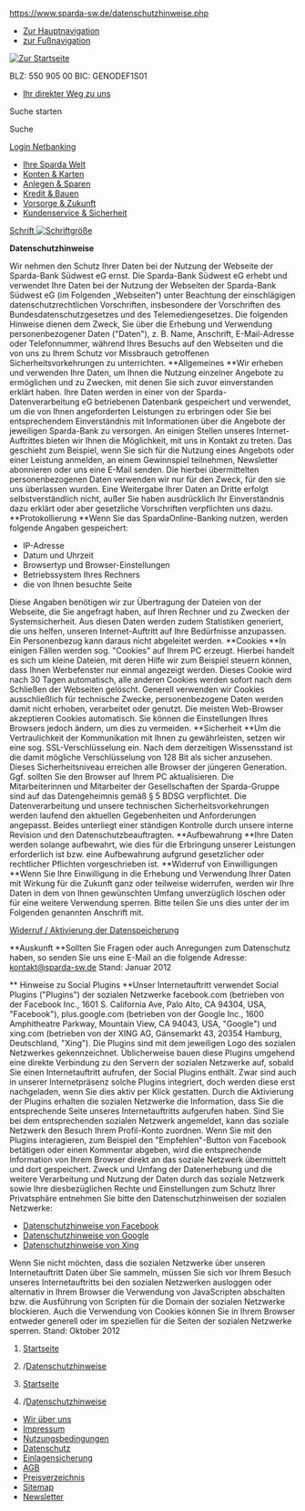 https://www.sparda-sw.de/datenschutzhinweise.php

-   [Zur Hauptnavigation](#mainNav)
-   [zur Fußnavigation](#footer)

[![Zur Startseite](/bilder/navigation/spardalogo.gif)](/index.php "Zur Startseite")

<span class="blz">BLZ: 550 905 00</span> <span class="blz">BIC: GENODEF1S01</span> 

-   [Ihr direkter Weg zu uns](/ihrdirekterwegzuuns.php "Ihr direkter Weg zu uns")

Suche starten

Suche

[Login Netbanking](https://banking.sparda-sw.de/wps/sparda-modern-banking.jsp?blz=55090500 "Login Netbanking")

-   [Ihre Sparda Welt](/spardawelt.php "Ihre Sparda Welt")
-   [Konten & Karten](/konten-und-karten.php "Konten & Karten")
-   [Anlegen & Sparen](/anlegen-und-sparen.php "Anlegen & Sparen")
-   [Kredit & Bauen](/kredit-und-bauen.php "Kredit & Bauen")
-   [Vorsorge & Zukunft](/vorsorge-und-zukunft.php "Vorsorge & Zukunft")
-   [Kundenservice & Sicherheit](/kundenservice-und-sicherheit.php "Kundenservice & Sicherheit")

<a href="/schriftskalieren.php" id="zoomLink" title="Schriftgröße"><span>Schrift</span> <img src="/bilder/navigation/schrift.gif" alt="Schriftgröße" /></a>

**Datenschutzhinweise**

Wir nehmen den Schutz Ihrer Daten bei der Nutzung der Webseite der Sparda-Bank Südwest eG ernst. Die Sparda-Bank Südwest eG erhebt und verwendet Ihre Daten bei der Nutzung der Webseiten der Sparda-Bank Südwest eG (im Folgenden „Webseiten“) unter Beachtung der einschlägigen datenschutzrechtlichen Vorschriften, insbesondere der Vorschriften des Bundesdatenschutzgesetzes und des Telemediengesetzes.
Die folgenden Hinweise dienen dem Zweck, Sie über die Erhebung und Verwendung personenbezogener Daten ("Daten"), z. B. Name, Anschrift, E-Mail-Adresse oder Telefonnummer, während Ihres Besuchs auf den Webseiten und die von uns zu Ihrem Schutz vor Missbrauch getroffenen Sicherheitsvorkehrungen zu unterrichten.
**Allgemeines
**Wir erheben und verwenden Ihre Daten, um Ihnen die Nutzung einzelner Angebote zu ermöglichen und zu Zwecken, mit denen Sie sich zuvor einverstanden erklärt haben.
Ihre Daten werden in einer von der Sparda-Datenverarbeitung eG betriebenen Datenbank gespeichert und verwendet, um die von Ihnen angeforderten Leistungen zu erbringen oder Sie bei entsprechendem Einverständnis mit Informationen über die Angebote der jeweiligen Sparda-Bank zu versorgen.
An einigen Stellen unseres Internet-Auftrittes bieten wir Ihnen die Möglichkeit, mit uns in Kontakt zu treten. Das geschieht zum Beispiel, wenn Sie sich für die Nutzung eines Angebots oder einer Leistung anmelden, an einem Gewinnspiel teilnehmen, Newsletter abonnieren oder uns eine E-Mail senden. Die hierbei übermittelten personenbezogenen Daten verwenden wir nur für den Zweck, für den sie uns überlassen wurden. Eine Weitergabe Ihrer Daten an Dritte erfolgt selbstverständlich nicht, außer Sie haben ausdrücklich Ihr Einverständnis dazu erklärt oder aber gesetzliche Vorschriften verpflichten uns dazu.
**Protokollierung
**Wenn Sie das SpardaOnline-Banking nutzen, werden folgende Angaben gespeichert:

-   IP-Adresse
-   Datum und Uhrzeit
-   Browsertyp und Browser-Einstellungen
-   Betriebssystem Ihres Rechners 
-   die von Ihnen besuchte Seite

Diese Angaben benötigen wir zur Übertragung der Dateien von der Webseite, die Sie angefragt haben, auf Ihren Rechner und zu Zwecken der Systemsicherheit. Aus diesen Daten werden zudem Statistiken generiert, die uns helfen, unseren Internet-Auftritt auf Ihre Bedürfnisse anzupassen. Ein Personenbezug kann daraus nicht abgeleitet werden.
**Cookies
**In einigen Fällen werden sog. "Cookies" auf Ihrem PC erzeugt. Hierbei handelt es sich um kleine Dateien, mit deren Hilfe wir zum Beispiel steuern können, dass Ihnen Werbefenster nur einmal angezeigt werden. Dieses Cookie wird nach 30 Tagen automatisch, alle anderen Cookies werden sofort nach dem Schließen der Webseiten gelöscht.
Generell verwenden wir Cookies ausschließlich für technische Zwecke, personenbezogene Daten werden damit nicht erhoben, verarbeitet oder genutzt. Die meisten Web-Browser akzeptieren Cookies automatisch. Sie können die Einstellungen Ihres Browsers jedoch ändern, um dies zu vermeiden.
**Sicherheit
**Um die Vertraulichkeit der Kommunikation mit Ihnen zu gewährleisten, setzen wir eine sog. SSL-Verschlüsselung ein. Nach dem derzeitigen Wissensstand ist die damit mögliche Verschlüsselung von 128 Bit als sicher anzusehen. Dieses Sicherheitsniveau erreichen alle Browser der jüngeren Generation. Ggf. sollten Sie den Browser auf Ihrem PC aktualisieren.
Die Mitarbeiterinnen und Mitarbeiter der Gesellschaften der Sparda-Gruppe sind auf das Datengeheimnis gemäß § 5 BDSG verpflichtet. Die Datenverarbeitung und unsere technischen Sicherheitsvorkehrungen werden laufend den aktuellen Gegebenheiten und Anforderungen angepasst. Beides unterliegt einer ständigen Kontrolle durch unsere interne Revision und den Datenschutzbeauftragten.
**Aufbewahrung
**Ihre Daten werden solange aufbewahrt, wie dies für die Erbringung unserer Leistungen erforderlich ist bzw. eine Aufbewahrung aufgrund gesetzlicher oder rechtlicher Pflichten vorgeschrieben ist.
**Widerruf von Einwilligungen
**Wenn Sie Ihre Einwilligung in die Erhebung und Verwendung Ihrer Daten mit Wirkung für die Zukunft ganz oder teilweise widerrufen, werden wir Ihre Daten in dem von Ihnen gewünschten Umfang unverzüglich löschen oder für eine weitere Verwendung sperren. Bitte teilen Sie uns dies unter der im Folgenden genannten Anschrift mit.

<a href="https://privacy.sparda.de/?inst=5509" id="privacy">Widerruf / Aktivierung der Datenspeicherung</a>

**Auskunft
**Sollten Sie Fragen oder auch Anregungen zum Datenschutz haben, so senden Sie uns eine E-Mail an die folgende Adresse: kontakt@sparda-sw.de
Stand: Januar 2012

**
Hinweise zu Social Plugins
**Unser Internetauftritt verwendet Social Plugins ("Plugins") der sozialen Netzwerke facebook.com (betrieben von der Facebook Inc., 1601 S. California Ave, Palo Alto, CA 94304, USA, "Facebook"), plus.google.com (betrieben von der Google Inc., 1600 Amphitheatre Parkway, Mountain View, CA 94043, USA, "Google") und xing.com (betrieben von der XING AG, Gänsemarkt 43, 20354 Hamburg, Deutschland, "Xing"). Die Plugins sind mit dem jeweiligen Logo des sozialen Netzwerkes gekennzeichnet.
Üblicherweise bauen diese Plugins umgehend eine direkte Verbindung zu den Servern der sozialen Netzwerke auf, sobald Sie einen Internetauftritt aufrufen, der Social Plugins enthält. Zwar sind auch in unserer Internetpräsenz solche Plugins integriert, doch werden diese erst nachgeladen, wenn Sie dies aktiv per Klick gestatten.
Durch die Aktivierung der Plugins erhalten die sozialen Netzwerke die Information, dass Sie die entsprechende Seite unseres Internetauftritts aufgerufen haben. Sind Sie bei dem entsprechenden sozialen Netzwerk angemeldet, kann das soziale Netzwerk den Besuch Ihrem Profil-Konto zuordnen. Wenn Sie mit den Plugins interagieren, zum Beispiel den "Empfehlen"-Button von Facebook betätigen oder einen Kommentar abgeben, wird die entsprechende Information von Ihrem Browser direkt an das soziale Netzwerk übermittelt und dort gespeichert.
Zweck und Umfang der Datenerhebung und die weitere Verarbeitung und Nutzung der Daten durch das soziale Netzwerk sowie Ihre diesbezüglichen Rechte und Einstellungen zum Schutz Ihrer Privatsphäre entnehmen Sie bitte den Datenschutzhinweisen der sozialen Netzwerke:

-   [Datenschutzhinweise von Facebook](https://www.facebook.com/about/privacy/)
-   [Datenschutzhinweise von Google](https://www.google.com/intl/de/policies/privacy/)
-   [Datenschutzhinweise von Xing](https://www.xing.com/privacy)

Wenn Sie nicht möchten, dass die sozialen Netzwerke über unseren Internetauftritt Daten über Sie sammeln, müssen Sie sich vor Ihrem Besuch unseres Internetauftritts bei den sozialen Netzwerken ausloggen oder alternativ in Ihrem Browser die Verwendung von JavaScripten abschalten bzw. die Ausführung von Scripten für die Domain der sozialen Netzwerke blockieren. Auch die Verwendung von Cookies können Sie in Ihrem Browser entweder generell oder im speziellen für die Seiten der sozialen Netzwerke sperren.
Stand: Oktober 2012

1.  [Startseite](/index.php "Startseite")
2.  <span>/</span><a href="/datenschutzhinweise.php" class="act" title="Datenschutzhinweise">Datenschutzhinweise</a>

1.  [Startseite](/index.php "Startseite")
2.  <span>/</span><a href="/datenschutzhinweise.php" class="act" title="Datenschutzhinweise">Datenschutzhinweise</a>

-   [Wir über uns](/wir-ueber-uns.php "Wir über uns")
-   [Impressum](/impressum.php "Impressum")
-   [Nutzungsbedingungen](/nutzungsbedingungen.php "Nutzungsbedingungen")
-   [Datenschutz](/datenschutzhinweise.php "Datenschutz")
-   [Einlagensicherung](/einlagensicherung.php "Einlagensicherung")
-   [AGB](/formularcenter.php#Accordion:bedingungen "AGB")
-   [Preisverzeichnis](/formularcenter.php#Accordion:preise "Preisverzeichnis")
-   [Sitemap](/sitemap.php "Sitemap")
-   [Newsletter](https://www.sparda-sw-mailing.de/newsletter/?insrc=Sparda+Homepage+-+Footer "Newsletter")


